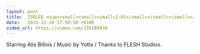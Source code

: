```yaml
---
layout: post
title:  ISOLÉE <sup><small><small><small>2:01</small></small></small></sup>
date:   2015-11-28 17:50:58 +0100
video_url: https://vimeo.com/135189938
---
```


Starring Alix Billois / Music by Yotta / Thanks to FLESH Studios.
<BR>
	<BR>